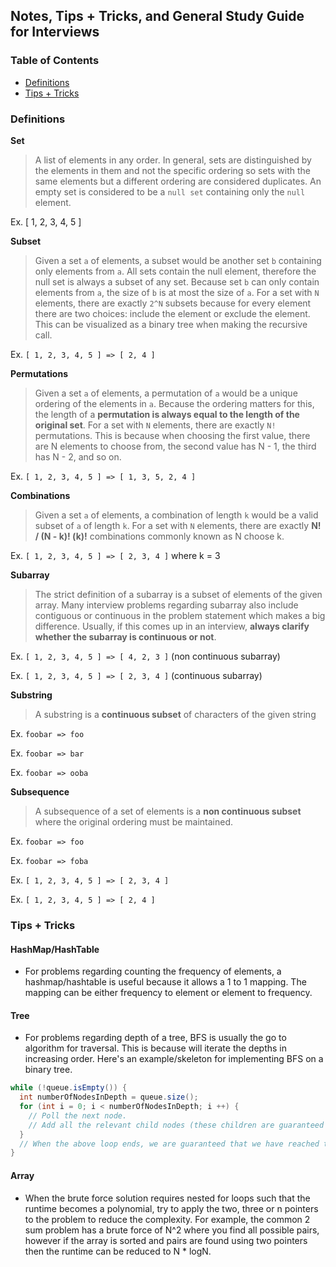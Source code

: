 ## Notes, Tips + Tricks, and General Study Guide for Interviews

### Table of Contents
- [Definitions](#definitions)
- [Tips + Tricks](#tips--tricks)

### Definitions

**Set**
> A list of elements in any order. In general, sets are distinguished by the elements in them and not the specific ordering so sets with the same elements but a different ordering are considered duplicates. An empty set is considered to be a `null set` containing only the `null` element.

Ex. [ 1, 2, 3, 4, 5 ]

**Subset**
> Given a set `a` of elements, a subset would be another set `b` containing only elements from `a`. 
All sets contain the null element, therefore the null set is always a subset of any set. 
Because set `b` can only contain elements from `a`, the size of `b` is at most the size of `a`. 
For a set with `N` elements, there are exactly `2^N` subsets because for every element there are two choices: include the element or exclude the element. 
This can be visualized as a binary tree when making the recursive call.

Ex. `[ 1, 2, 3, 4, 5 ] => [ 2, 4 ]`

**Permutations**
> Given a set `a` of elements, a permutation of `a` would be a unique ordering of the elements in `a`. 
Because the ordering matters for this, the length of a **permutation is always equal to the length of the original set**.
For a set with `N` elements, there are exactly `N!` permutations. This is because when choosing the first value, there are N elements to choose from, the second value has N - 1, the third has N - 2, and so on.

Ex. `[ 1, 2, 3, 4, 5 ] => [ 1, 3, 5, 2, 4 ]`

**Combinations**
> Given a set `a` of elements, a combination of length `k` would be a valid subset of `a` of length `k`.
For a set with `N` elements, there are exactly **N! / (N - k)! (k)!** combinations commonly known as N choose k.

Ex. `[ 1, 2, 3, 4, 5 ] => [ 2, 3, 4 ]` where k = 3

**Subarray**
> The strict definition of a subarray is a subset of elements of the given array. 
Many interview problems regarding subarray also include contiguous or continuous in the problem statement which makes a big difference.
Usually, if this comes up in an interview, **always clarify whether the subarray is continuous or not**.

Ex. `[ 1, 2, 3, 4, 5 ] => [ 4, 2, 3 ]` (non continuous subarray)

Ex. `[ 1, 2, 3, 4, 5 ] => [ 2, 3, 4 ]` (continuous subarray)

**Substring**
> A substring is a **continuous subset** of characters of the given string

Ex. `foobar => foo`

Ex. `foobar => bar`

Ex. `foobar => ooba`

**Subsequence**
> A subsequence of a set of elements is a **non continuous subset** where the original ordering must be maintained.

Ex. `foobar => foo`

Ex. `foobar => foba`

Ex. `[ 1, 2, 3, 4, 5 ] => [ 2, 3, 4 ]`

Ex. `[ 1, 2, 3, 4, 5 ] => [ 2, 4 ]`


### Tips + Tricks

#### HashMap/HashTable

- For problems regarding counting the frequency of elements, a hashmap/hashtable is useful because it allows a 1 to 1 mapping. 
The mapping can be either frequency to element or element to frequency.

#### Tree

- For problems regarding depth of a tree, BFS is usually the go to algorithm for traversal.
This is because will iterate the depths in increasing order. Here's an example/skeleton for implementing BFS
on a binary tree.
```java
while (!queue.isEmpty()) {
  int numberOfNodesInDepth = queue.size();
  for (int i = 0; i < numberOfNodesInDepth; i ++) {
    // Poll the next node.
    // Add all the relevant child nodes (these children are guaranteed to be on the next depth).
  }
  // When the above loop ends, we are guaranteed that we have reached the end of a depth level.
}
```

#### Array
- When the brute force solution requires nested for loops such that the runtime becomes a polynomial, try to apply the two, three or n pointers to the problem to reduce the complexity.
For example, the common 2 sum problem has a brute force of N^2 where you find all possible pairs, however if the array is sorted and pairs are found using two pointers then the runtime can be reduced to N * logN.